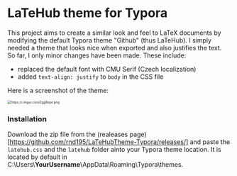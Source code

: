 # LaTeHub theme for Typora

This project aims to create a similar look and feel to LaTeX documents by modifying the default Typora theme "Github" (thus LaTeHub). I simply needed a theme that looks nice when exported and also justifies the text. So far, I only minor changes have been made. These include:

- replaced the default font with CMU Serif (Czech localization)
- added `text-align: justify` to `body` in the CSS file



Here is a screenshot of the theme:

<img src="https://i.imgur.com/Zgg8epe.png" alt="https://i.imgur.com/Zgg8epe.png" style="zoom:50%;" />



### Installation

Download the zip file from the (realeases page)[https://github.com/rnd195/LaTeHubTheme-Typora/releases/] and paste the `latehub.css` and the `latehub` folder ainto your Typora theme location. It is located by default in C:\Users\\**YourUsername**\AppData\Roaming\Typora\themes.



